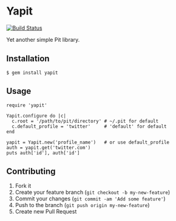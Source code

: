 # Yapit

[![Build Status](https://travis-ci.org/sunaot/yapit.png?branch=master)](https://travis-ci.org/sunaot/yapit)

Yet another simple Pit library.

## Installation

    $ gem install yapit

## Usage

```
require 'yapit'

Yapit.configure do |c|
  c.root = '/path/to/pit/directory' # ~/.pit for default
  c.default_profile = 'twitter'     # 'default' for default
end

yapit = Yapit.new('profile_name')   # or use default_profile
auth = yapit.get('twitter.com')
puts auth['id'], auth['id']
```

## Contributing

1. Fork it
2. Create your feature branch (`git checkout -b my-new-feature`)
3. Commit your changes (`git commit -am 'Add some feature'`)
4. Push to the branch (`git push origin my-new-feature`)
5. Create new Pull Request
